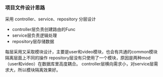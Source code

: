 ### 项目文件设计思路
采用 controller、service、repository 分层设计
- controller层负责创建路由的Func
- service层负责逻辑处理
- repository层存储数据

每层采用又采取模块设计，主要是user和video模块，也会有共通的common模块
隔离层面上不同的操作
repository层没有只使用了一个模块，原因是两种mod（user和video）在数据库里高度耦合。
controller层横向需求小，对service层需求大，所以模块隔离效果好。
